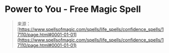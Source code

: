 <!--yml

category: 未分类

date: 2024-06-12 18:58:00

-->

# Power to You - Free Magic Spell

> 来源：[https://www.spellsofmagic.com/spells/life_spells/confidence_spells/17110/page.html#0001-01-01](https://www.spellsofmagic.com/spells/life_spells/confidence_spells/17110/page.html#0001-01-01)
